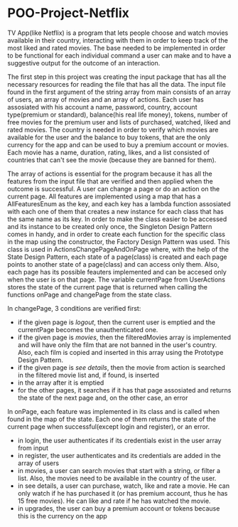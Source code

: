 # POO-Project-Netflix

TV App(like Netflix) is a program that lets people choose
and watch movies available in their country, interacting
with them in order to keep track of the most liked and rated
movies. The base needed to be implemented in order to be functional
for each individual command a user can make and to have a
suggestive output for the outcome of an interaction.

The first step in this project was creating the input package
that has all the necessary resources for reading the file
that has all the data. The input file found in the first argument
of the string array from main consists of an array of users,
an array of movies and an array of actions. Each user has
assosiated with his account a name, password, country, account
type(premium or standard), balance(his real life money),
tokens, number of free movies for the premium user and lists
of purchased, watched, liked and rated movies. The country
is needed in order to verify which movies are available
for the user and the balance to buy tokens, that are the only
currency for the app and can be used to buy a premium
account or movies. Each movie has a name, duration, rating,
likes, and a list consisted of countries that can't see the
movie (because they are banned for them). 

The array of actions is essential for the program because
it has all the features from the input file that are verified
and then applied when the outcome is successful. A user can
change a page or do an action on the current page. All features
are implemented using a map that has a AllFeaturesEnum as the key,
and each key has a lambda function assosiated with each one of them
that creates a new instance for each class that has the same name
as its key. In order to make the class easier to be accessed and its
instance to be created only once, the Singleton Design Pattern
comes in handy, and in order to create each function for the specific class
in the map using the constructor, the Factory Design Pattern was used.
This class is used in ActionsChangePageAndOnPage where, with the help 
of the State Design Pattern, each state of a page(class) is created and
each page points to another state of a page(class) and can access only them.
Also, each page has its possible feauters implemented and can be accesed only
when the user is on that page. The variable currentPage from UserActions
stores the state of the current page that is returned when calling
the functions onPage and changePage from the state class.

In changePage, 3 conditions are verified first:
- if the given page is _logout_, then the current user is emptied
and the currentPage becomes the unauthenticated one.
- if the given page is _movies_, then the filteredMovies array is
implemented and will have only the film that are not banned in the user's
country. Also, each film is copied and inserted in this array using the Prototype
Design Pattern.
- if the given page is _see details_, then the movie from action
is searched in the filtered movie list and, if found, is inserted
- in the array after it is emptied
- for the other pages, it searches if it has that page assosiated and returns
the state of the next page and, on the other case, an error

In onPage, each feature was implemented in its class and is called when found in the
map of the state. Each one of them returns the state of the current page when 
successful(except login and register), or an error. 
- in login, the user authenticates if its credentials exist in the user array from input
- in register, the user authenticates and its credentials are added in the array of users
- in movies, a user can search movies that start with a string, or filter a list.
Also, the movies need to be available in the country of the user.
- in see details, a user can purchase, watch, like and rate a movie. He can only watch
if he has purchased it (or has premium account, thus he has 15 free movies). He can like
and rate if he has watched the movie.
- in upgrades, the user can buy a premium account or tokens because this is the currency on the app

